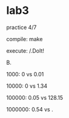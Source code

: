 # lab3
practice 4/7

compile:
make

execute:
/.DoIt!

B.

1000:
0 vs 0.01

10000:
0 vs 1.34

100000:
0.05 vs 128.15

1000000:
0.54 vs .
